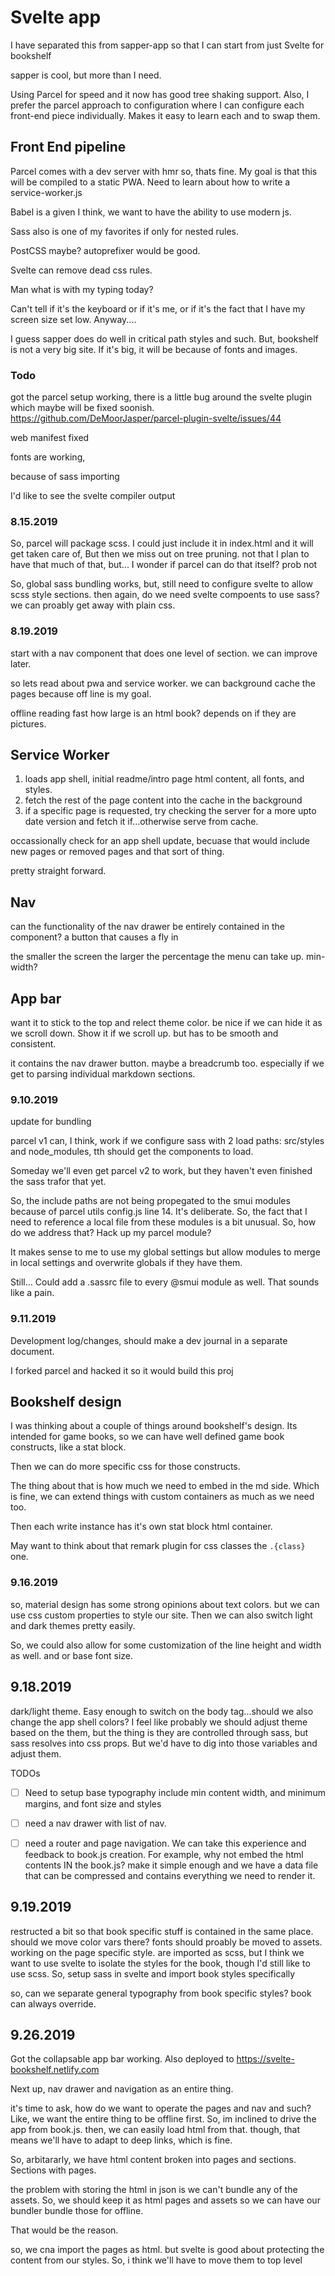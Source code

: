 # Svelte app


I have separated this from sapper-app so that I can start from just Svelte for bookshelf

sapper is cool, but more than I need. 

Using Parcel for speed and it now has good tree shaking support. 
Also, I prefer the parcel approach to configuration where I can configure each front-end piece individually. Makes it easy to learn each and to swap them. 



## Front End pipeline

Parcel comes with a dev server with hmr so, thats fine. My goal is that this will be compiled to a static PWA. 
Need to learn about how to write a service-worker.js

Babel is a given I think, we want to have the ability to use modern js. 

Sass also is one of my favorites if only for nested rules.

PostCSS maybe? autoprefixer would be good. 

Svelte can remove dead css rules. 

Man what is with my typing today? 

Can't tell if it's the keyboard or if it's me, or if it's the fact that I have my screen size set low.
Anyway....

I guess sapper does do well in critical path styles and such. But, bookshelf is not a very big site. If it's big, it will be because of fonts and images. 


### Todo

got the parcel setup working, there is a little bug around the svelte plugin which maybe will be fixed soonish. https://github.com/DeMoorJasper/parcel-plugin-svelte/issues/44

web manifest fixed


fonts are working,

because of sass importing

I'd like to see the svelte compiler output

### 8.15.2019

So, parcel will package scss. I could just include it in index.html and it will get taken care of, 
But then we miss out on tree pruning. 
not that I plan to have that much of that, but...
I wonder if parcel can do that itself? 
prob not

So, global sass bundling works, 
but, still need to configure svelte to allow scss style sections.
then again, do we need svelte compoents to use sass? we can proably get away with plain css. 

### 8.19.2019

start with a nav component that does one level of section. we can improve later. 

so lets read about pwa and service worker. 
we can background cache the pages because off line is my goal. 

offline reading
fast
how large is an html book? depends on if they are pictures. 

## Service Worker

1. loads app shell, initial readme/intro page html content, all fonts, and styles.
2. fetch the rest of the page content into the cache in the background
3. if a specific page is requested, try checking the server for a more upto date version and fetch it if...otherwise serve from cache. 

occassionally check for an app shell update, becuase that would include new pages or removed pages and that sort of thing. 

pretty straight forward.

## Nav

can the functionality of the nav drawer be entirely contained in the component? 
a button that causes a fly in

the smaller the screen the larger the percentage the menu can take up.
min-width? 


## App bar 

want it to stick to the top and relect theme color. be nice if we can hide it as we scroll down. Show it if we scroll up. but has to be smooth and consistent. 

it contains the nav drawer button. maybe a breadcrumb too. especially if we get to parsing individual markdown sections.

### 9.10.2019

update for bundling

parcel v1 can, I think, work if we configure sass with 2 load paths: src/styles and node_modules, tth should get the components to load. 


Someday we'll even get parcel v2 to work, but they haven't even finished the sass trafor that yet. 



So, the include paths are not being propegated to the smui modules because of parcel utils config.js line 14. It's deliberate. 
So, the fact that I need to reference a local file from these modules is a bit unusual. 
So, how do we address that? Hack up my parcel module?

It makes sense to me to use my global settings but allow modules to merge in local settings and overwrite globals if they have them. 

Still... Could add a .sassrc file to every @smui module as well. That sounds like a pain.  


### 9.11.2019

Development log/changes, should make a dev journal in a separate document. 

I forked parcel and hacked it so it would build this proj

## Bookshelf design

I was thinking about a couple of things around bookshelf's design. 
Its intended for game books, so we can have well defined game book constructs, like a stat block. 

Then we can do more specific css for those constructs. 

The thing about that is how much we need to embed in the md side. 
Which is fine, we can extend things with custom containers as much as we need too. 

Then each write instance has it's own stat block html container. 

May want to think about that remark plugin for css classes the `.{class}` one.  


### 9.16.2019

so, material design has some strong opinions about text colors. 
but we can use css custom properties to style our site. Then we can also switch light and dark themes pretty easily. 

So, we could also allow for some customization of the line height and width as well. and or base font size. 

## 9.18.2019

dark/light theme. Easy enough to switch on the body tag...should we also change the app shell colors? I feel like probably we should adjust theme based on the them, but the thing is they are controlled through sass, but sass resolves into css props. But we'd have to dig into those variables and adjust them. 

TODOs

- [ ] Need to setup base typography include min content width, and minimum margins, and font size and styles
- [ ] need a nav drawer with list of nav.
- [ ] need a router and page navigation. We can take this experience and feedback to book.js creation. For example, why not embed the html contents IN the book.js? make it simple enough and we have a data file that can be compressed and contains everything we need to render it.



## 9.19.2019

restructed a bit so that book specific stuff is contained in the same place. should we move color vars there?
fonts should proably be moved to assets. 
working on the page specific style. are imported as scss, but I think we want to use svelte to isolate the styles for the book, though I'd still like to use scss. So, setup sass in svelte and import book styles specifically 

so, can we separate general typography from book specific styles? 
book can always override. 

## 9.26.2019

Got the collapsable app bar working. 
Also deployed to https://svelte-bookshelf.netlify.com

Next up, nav drawer and navigation as an entire thing. 

it's time to ask, how do we want to operate the pages and nav and such?
Like, we want the entire thing to be offline first.
So, im inclined to drive the app from book.js. then, we can easily load html from that. 
though, that means we'll have to adapt to deep links, which is fine. 

So, arbitararly, we have html content broken into pages and sections. Sections with pages. 

the problem with storing the html in json is we can't bundle any of the assets.
So, we should keep it as html pages and assets so we can have our bundler bundle those for offline. 


That would be the reason.


so, we cna import the pages as html. 
but svelte is good about protecting the content from our styles. 
So, i think we'll have to move them to top level 